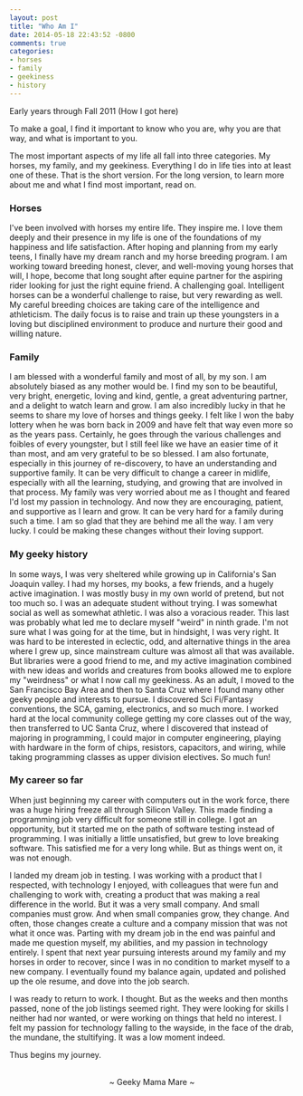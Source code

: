 ```yaml
---
layout: post
title: "Who Am I"
date: 2014-05-18 22:43:52 -0800
comments: true
categories:
- horses
- family
- geekiness
- history
---
```

Early years through Fall 2011 (How I got here)

To make a goal, I find it important to know who you are, why you are that way, and what is important to you.

The most important aspects of my life all fall into three categories.  My horses, my family, and my geekiness.  Everything I do in life ties into at least one of these.  That is the short version.  For the long version, to learn more about me and what I find most important, read on.

### Horses
I've been involved with horses my entire life.  They inspire me.  I love them deeply and their presence in my life is one of the foundations of my happiness and life satisfaction.  After hoping and planning from my early teens, I finally have my dream ranch and my horse breeding program.  I am working toward breeding honest, clever, and well-moving young horses that will, I hope, become that long sought after equine partner for the aspiring rider looking for just the right equine friend.  A challenging goal.  Intelligent horses can be a wonderful challenge to raise, but very rewarding as well.  My careful breeding choices are taking care of the intelligence and athleticism.  The daily focus is to raise and train up these youngsters in a loving but disciplined environment to produce and nurture their good and willing nature.

### Family
I am blessed with a wonderful family and most of all, by my son.  I am absolutely biased as any mother would be.  I find my son to be beautiful, very bright, energetic, loving and kind, gentle, a great adventuring partner, and a delight to watch learn and grow.  I am also incredibly lucky in that he seems to share my love of horses and things geeky.  I felt like I won the baby lottery when he was born back in 2009 and have felt that way even more so as the years pass.  Certainly, he goes through the various challenges and foibles of every youngster, but I still feel like we have an easier time of it than most, and am very grateful to be so blessed.  I am also fortunate, especially in this journey of re-discovery, to have an understanding and supportive family.  It can be very difficult to change a career in midlife, especially with all the learning, studying, and growing that are involved in that process.  My family was very worried about me as I thought and feared I'd lost my passion in technology.  And now they are encouraging, patient, and supportive as I learn and grow.  It can be very hard for a family during such a time.  I am so glad that they are behind me all the way.  I am very lucky.  I could be making these changes without their loving support.

### My geeky history
In some ways, I was very sheltered while growing up in California's San Joaquin valley.  I had my horses, my books, a few friends, and a hugely active imagination.  I was mostly busy in my own world of pretend, but not too much so.  I was an adequate student without trying.  I was somewhat social as well as somewhat athletic.  I was also a voracious reader.  This last was probably what led me to declare myself "weird" in ninth grade.  I'm not sure what I was going for at the time, but in hindsight, I was very right.  It was hard to be interested in eclectic, odd, and alternative things in the area where I grew up, since mainstream culture was almost all that was available.  But libraries were a good friend to me, and my active imagination combined with new ideas and worlds and creatures from books allowed me to explore my "weirdness" or what I now call my geekiness.  As an adult, I moved to the San Francisco Bay Area and then to Santa Cruz where I found many other geeky people and interests to pursue.  I discovered Sci Fi/Fantasy conventions, the SCA, gaming, electronics, and so much more.  I worked hard at the local community college getting my core classes out of the way, then transferred to UC Santa Cruz, where I discovered that instead of majoring in programming, I could major in computer engineering, playing with hardware in the form of chips, resistors, capacitors, and wiring, while taking programming classes as upper division electives.  So much fun!

### My career so far
When just beginning my career with computers out in the work force, there was a huge hiring freeze all through Silicon Valley.  This made finding a programming job very difficult for someone still in college.  I got an opportunity, but it started me on the path of software testing instead of programming.  I was initially a little unsatisfied, but grew to love breaking software.  This satisfied me for a very long while.  But as things went on, it was not enough.

I landed my dream job in testing.  I was working with a product that I respected, with technology I enjoyed, with colleagues that were fun and challenging to work with, creating a product that was making a real difference in the world.  But it was a very small company.  And small companies must grow.  And when small companies grow, they change.  And often, those changes create a culture and a company mission that was not what it once was.  Parting with my dream job in the end was painful and made me question myself, my abilities, and my passion in technology entirely.  I spent that next year pursuing interests around my family and my horses in order to recover, since I was in no condition to market myself to a new company.  I eventually found my balance again, updated and polished up the ole resume, and dove into the job search.

I was ready to return to work.  I thought.  But as the weeks and then months passed, none of the job listings seemed right.  They were looking for skills I neither had nor wanted, or were working on things that held no interest.  I felt my passion for technology falling to the wayside, in the face of the drab, the mundane, the stultifying.  It was a low moment indeed.

Thus begins my journey.

<br>
<center>~ Geeky Mama Mare ~</center>
